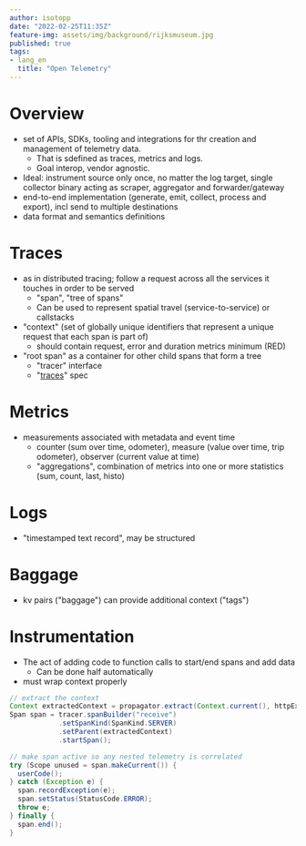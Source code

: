 ```yaml
---
author: isotopp
date: "2022-02-25T11:35Z"
feature-img: assets/img/background/rijksmuseum.jpg
published: true
tags:
- lang_en
  title: "Open Telemetry"
---
```


# Overview

- set of APIs, SDKs, tooling and integrations for thr creation and management of telemetry data.
  - That is sdefined as traces, metrics and logs.
  - Goal interop, vendor agnostic.
- Ideal: instrument source only once, no matter the log target, single collector binary acting as scraper, aggregator and forwarder/gateway
- end-to-end implementation (generate, emit, collect, process and export), incl send to multiple destinations
- data format and semantics definitions

# Traces

- as in distributed tracing; follow a request across all the services it touches in order to be served
  - "span", "tree of spans"
  - Can be used to represent spatial travel (service-to-service) or callstacks
- "context" (set of globally unique identifiers that represent a unique request that each span is part of)
  - should contain request, error and duration metrics minimum (RED)
- "root span" as a container for other child spans that form a tree
  - "tracer" interface
  - "[traces](https://opentelemetry.io/docs/reference/specification/overview/#tracing-signal)" spec

# Metrics

- measurements associated with metadata and event time 
  - counter (sum over time, odometer), measure (value over time, trip odometer), observer (current value at time)
  - "aggregations", combination of metrics into one or more statistics (sum, count, last, histo)

# Logs

- "timestamped text record", may be structured

# Baggage

- kv pairs ("baggage") can provide additional context ("tags")

# Instrumentation

- The act of adding code to function calls to start/end spans and add data
  - Can be done half automatically
- must wrap context properly

```java
// extract the context
Context extractedContext = propagator.extract(Context.current(), httpExchange, getter);
Span span = tracer.spanBuilder("receive")
            .setSpanKind(SpanKind.SERVER)
            .setParent(extractedContext)
            .startSpan();

// make span active so any nested telemetry is correlated
try (Scope unused = span.makeCurrent()) {
  userCode();
} catch (Exception e) {
  span.recordException(e);
  span.setStatus(StatusCode.ERROR);
  throw e;
} finally {
  span.end();
}
```
